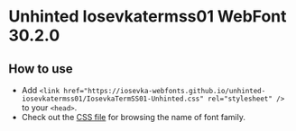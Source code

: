 # Unhinted Iosevkatermss01 WebFont 30.2.0

## How to use

- Add `<link href="https://iosevka-webfonts.github.io/unhinted-iosevkatermss01/IosevkaTermSS01-Unhinted.css" rel="stylesheet" />` to your `<head>`.
- Check out the [CSS file](./IosevkaTermSS01-Unhinted.css) for browsing the name of font family.
